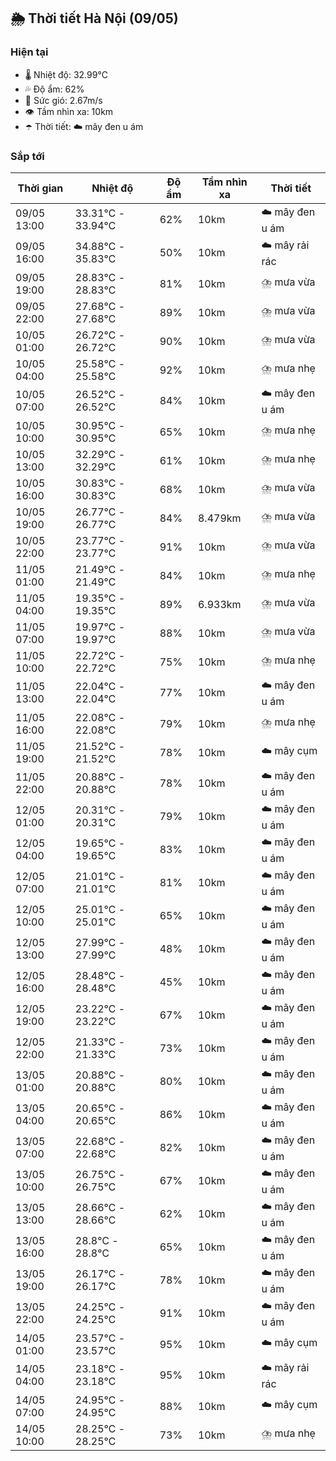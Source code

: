 ## 🌦️ Thời tiết Hà Nội (09/05)

### Hiện tại

- 🌡️ Nhiệt độ: 32.99℃
- 💦 Độ ẩm: 62%
- 💨 Sức gió: 2.67m/s
- 👁️ Tầm nhìn xa: 10km
- ☂️ Thời tiết: ☁️ mây đen u ám

### Sắp tới

| Thời gian | Nhiệt độ | Độ ẩm | Tầm nhìn xa | Thời tiết |
| --- | --- | --- | --- | --- |
| 09/05 13:00 | 33.31℃ - 33.94℃ | 62% | 10km | ☁️ mây đen u ám |
| 09/05 16:00 | 34.88℃ - 35.83℃ | 50% | 10km | ☁️ mây rải rác |
| 09/05 19:00 | 28.83℃ - 28.83℃ | 81% | 10km | ⛈️ mưa vừa |
| 09/05 22:00 | 27.68℃ - 27.68℃ | 89% | 10km | ⛈️ mưa vừa |
| 10/05 01:00 | 26.72℃ - 26.72℃ | 90% | 10km | ⛈️ mưa vừa |
| 10/05 04:00 | 25.58℃ - 25.58℃ | 92% | 10km | ⛈️ mưa nhẹ |
| 10/05 07:00 | 26.52℃ - 26.52℃ | 84% | 10km | ☁️ mây đen u ám |
| 10/05 10:00 | 30.95℃ - 30.95℃ | 65% | 10km | ⛈️ mưa nhẹ |
| 10/05 13:00 | 32.29℃ - 32.29℃ | 61% | 10km | ⛈️ mưa nhẹ |
| 10/05 16:00 | 30.83℃ - 30.83℃ | 68% | 10km | ⛈️ mưa vừa |
| 10/05 19:00 | 26.77℃ - 26.77℃ | 84% | 8.479km | ⛈️ mưa vừa |
| 10/05 22:00 | 23.77℃ - 23.77℃ | 91% | 10km | ⛈️ mưa vừa |
| 11/05 01:00 | 21.49℃ - 21.49℃ | 84% | 10km | ⛈️ mưa nhẹ |
| 11/05 04:00 | 19.35℃ - 19.35℃ | 89% | 6.933km | ⛈️ mưa vừa |
| 11/05 07:00 | 19.97℃ - 19.97℃ | 88% | 10km | ⛈️ mưa vừa |
| 11/05 10:00 | 22.72℃ - 22.72℃ | 75% | 10km | ⛈️ mưa nhẹ |
| 11/05 13:00 | 22.04℃ - 22.04℃ | 77% | 10km | ☁️ mây đen u ám |
| 11/05 16:00 | 22.08℃ - 22.08℃ | 79% | 10km | ⛈️ mưa nhẹ |
| 11/05 19:00 | 21.52℃ - 21.52℃ | 78% | 10km | ☁️ mây cụm |
| 11/05 22:00 | 20.88℃ - 20.88℃ | 78% | 10km | ☁️ mây đen u ám |
| 12/05 01:00 | 20.31℃ - 20.31℃ | 79% | 10km | ☁️ mây đen u ám |
| 12/05 04:00 | 19.65℃ - 19.65℃ | 83% | 10km | ☁️ mây đen u ám |
| 12/05 07:00 | 21.01℃ - 21.01℃ | 81% | 10km | ☁️ mây đen u ám |
| 12/05 10:00 | 25.01℃ - 25.01℃ | 65% | 10km | ☁️ mây đen u ám |
| 12/05 13:00 | 27.99℃ - 27.99℃ | 48% | 10km | ☁️ mây đen u ám |
| 12/05 16:00 | 28.48℃ - 28.48℃ | 45% | 10km | ☁️ mây đen u ám |
| 12/05 19:00 | 23.22℃ - 23.22℃ | 67% | 10km | ☁️ mây đen u ám |
| 12/05 22:00 | 21.33℃ - 21.33℃ | 73% | 10km | ☁️ mây đen u ám |
| 13/05 01:00 | 20.88℃ - 20.88℃ | 80% | 10km | ☁️ mây đen u ám |
| 13/05 04:00 | 20.65℃ - 20.65℃ | 86% | 10km | ☁️ mây đen u ám |
| 13/05 07:00 | 22.68℃ - 22.68℃ | 82% | 10km | ☁️ mây đen u ám |
| 13/05 10:00 | 26.75℃ - 26.75℃ | 67% | 10km | ☁️ mây đen u ám |
| 13/05 13:00 | 28.66℃ - 28.66℃ | 62% | 10km | ☁️ mây đen u ám |
| 13/05 16:00 | 28.8℃ - 28.8℃ | 65% | 10km | ☁️ mây đen u ám |
| 13/05 19:00 | 26.17℃ - 26.17℃ | 78% | 10km | ☁️ mây đen u ám |
| 13/05 22:00 | 24.25℃ - 24.25℃ | 91% | 10km | ☁️ mây đen u ám |
| 14/05 01:00 | 23.57℃ - 23.57℃ | 95% | 10km | ☁️ mây cụm |
| 14/05 04:00 | 23.18℃ - 23.18℃ | 95% | 10km | ☁️ mây rải rác |
| 14/05 07:00 | 24.95℃ - 24.95℃ | 88% | 10km | ☁️ mây cụm |
| 14/05 10:00 | 28.25℃ - 28.25℃ | 73% | 10km | ⛈️ mưa nhẹ |
